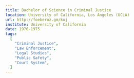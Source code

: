 ```yaml
---
title: Bachelor of Science in Criminal Justice
location: University of California, Los Angeles (UCLA)
url: http://foeberoz.gm/kuj
institute: University of California
date: 1970-1975
tags:
  [
    "Criminal Justice",
    "Law Enforcement",
    "Legal Studies",
    "Public Safety",
    "Court System",
  ]
---
```

